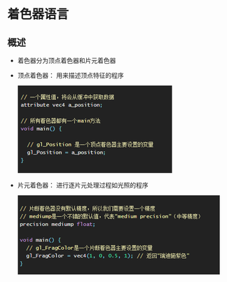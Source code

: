 # 着色器语言

## 概述

+ 着色器分为顶点着色器和片元着色器

+ 顶点着色器： 用来描述顶点特征的程序

  ![alt text](images/顶点着色器.png)

+ 片元着色器： 进行逐片元处理过程如光照的程序

  ![alt text](images/片元着色器.png)
